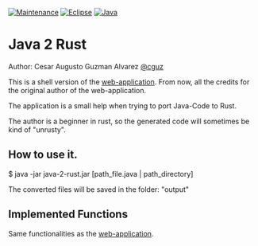 [![Maintenance](https://img.shields.io/badge/Maintained%3F-yes-green.svg)](https://gitHub.com/cguz/)
[![Eclipse](https://img.shields.io/amo/v/eclipse?label=eclipse&logo=eclipse)](https://eclipse.org/) 
[![Java](https://img.shields.io/badge/Java-ED8B00?logo=java&logoColor=white)](https://java.org/) 


# Java 2 Rust 

Author: Cesar Augusto Guzman Alvarez [@cguz](https://github.com/cguz/)

This is a shell version of the [web-application](https://github.com/aschoerk/converter-page). From now, all the credits for the original author of the web-application.

The application is a small help when trying to port Java-Code to Rust.

The author is a beginner in rust, so the generated code will sometimes be kind of "unrusty".

## How to use it.

$ java -jar java-2-rust.jar [path_file.java | path_directory]

The converted files will be saved in the folder: "output"

## Implemented Functions

 Same functionalities as the [web-application](https://github.com/aschoerk/converter-page).
